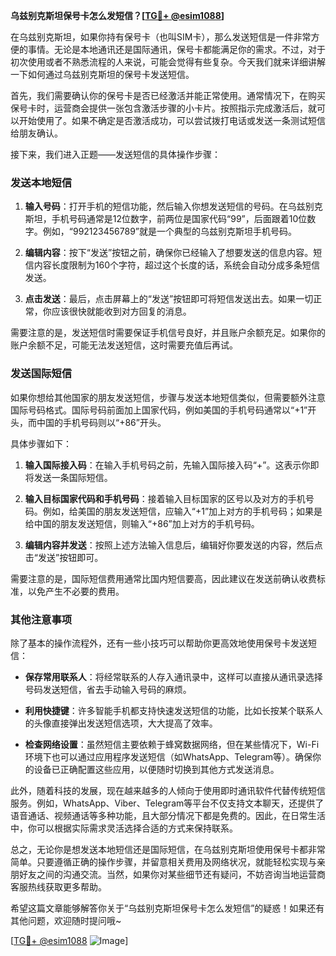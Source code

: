 **乌兹别克斯坦保号卡怎么发短信？[[TG💪+ @esim1088](https://t.me/s/esim1088)]**

在乌兹别克斯坦，如果你持有保号卡（也叫SIM卡），那么发送短信是一件非常方便的事情。无论是本地通讯还是国际通讯，保号卡都能满足你的需求。不过，对于初次使用或者不熟悉流程的人来说，可能会觉得有些复杂。今天我们就来详细讲解一下如何通过乌兹别克斯坦的保号卡发送短信。

首先，我们需要确认你的保号卡是否已经激活并能正常使用。通常情况下，在购买保号卡时，运营商会提供一张包含激活步骤的小卡片。按照指示完成激活后，就可以开始使用了。如果不确定是否激活成功，可以尝试拨打电话或发送一条测试短信给朋友确认。

接下来，我们进入正题——发送短信的具体操作步骤：

### 发送本地短信

1. **输入号码**：打开手机的短信功能，然后输入你想发送短信的号码。在乌兹别克斯坦，手机号码通常是12位数字，前两位是国家代码“99”，后面跟着10位数字。例如，“992123456789”就是一个典型的乌兹别克斯坦手机号码。

2. **编辑内容**：按下“发送”按钮之前，确保你已经输入了想要发送的信息内容。短信内容长度限制为160个字符，超过这个长度的话，系统会自动分成多条短信发送。

3. **点击发送**：最后，点击屏幕上的“发送”按钮即可将短信发送出去。如果一切正常，你应该很快就能收到对方回复的消息。

需要注意的是，发送短信时需要保证手机信号良好，并且账户余额充足。如果你的账户余额不足，可能无法发送短信，这时需要充值后再试。

### 发送国际短信

如果你想给其他国家的朋友发送短信，步骤与发送本地短信类似，但需要额外注意国际号码格式。国际号码前面加上国家代码，例如美国的手机号码通常以“+1”开头，而中国的手机号码则以“+86”开头。

具体步骤如下：

1. **输入国际接入码**：在输入手机号码之前，先输入国际接入码“+”。这表示你即将发送一条国际短信。

2. **输入目标国家代码和手机号码**：接着输入目标国家的区号以及对方的手机号码。例如，给美国的朋友发送短信，应输入“+1”加上对方的手机号码；如果是给中国的朋友发送短信，则输入“+86”加上对方的手机号码。

3. **编辑内容并发送**：按照上述方法输入信息后，编辑好你要发送的内容，然后点击“发送”按钮即可。

需要注意的是，国际短信费用通常比国内短信要高，因此建议在发送前确认收费标准，以免产生不必要的费用。

### 其他注意事项

除了基本的操作流程外，还有一些小技巧可以帮助你更高效地使用保号卡发送短信：

- **保存常用联系人**：将经常联系的人存入通讯录中，这样可以直接从通讯录选择号码发送短信，省去手动输入号码的麻烦。
  
- **利用快捷键**：许多智能手机都支持快速发送短信的功能，比如长按某个联系人的头像直接弹出发送短信选项，大大提高了效率。

- **检查网络设置**：虽然短信主要依赖于蜂窝数据网络，但在某些情况下，Wi-Fi环境下也可以通过应用程序发送短信（如WhatsApp、Telegram等）。确保你的设备已正确配置这些应用，以便随时切换到其他方式发送消息。

此外，随着科技的发展，现在越来越多的人倾向于使用即时通讯软件代替传统短信服务。例如，WhatsApp、Viber、Telegram等平台不仅支持文本聊天，还提供了语音通话、视频通话等多种功能，且大部分情况下都是免费的。因此，在日常生活中，你可以根据实际需求灵活选择合适的方式来保持联系。

总之，无论你是想发送本地短信还是国际短信，在乌兹别克斯坦使用保号卡都非常简单。只要遵循正确的操作步骤，并留意相关费用及网络状况，就能轻松实现与亲朋好友之间的沟通交流。当然，如果你对某些细节还有疑问，不妨咨询当地运营商客服热线获取更多帮助。

希望这篇文章能够解答你关于“乌兹别克斯坦保号卡怎么发短信”的疑惑！如果还有其他问题，欢迎随时提问哦~

[[TG💪+ @esim1088](https://t.me/s/esim1088) ![Image](https://i.postimg.cc/4NQfJmqS/Snipaste-2025-05-13-00-14-12.png)]